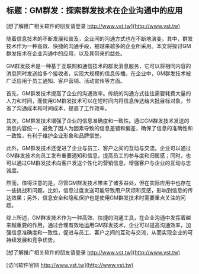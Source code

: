 ## **标题：GM群发：探索群发技术在企业沟通中的应用**

[想了解推广相关软件的朋友请登录 http://www.vst.tw](http://www.vst.tw)

随着信息技术的不断发展和普及，企业间的沟通方式也在不断地演变。其中，群发技术作为一种高效、快捷的沟通手段，被越来越多的企业所采用。本文将探讨GM群发技术在企业沟通中的应用，以及其带来的益处。

GM群发技术是一种基于互联网和通信技术的群发消息服务，它可以将相同内容的消息同时发送给多个接收者，实现大规模的信息传播。在企业中，GM群发技术被广泛应用于员工通知、客户营销、活动宣传等方面。

首先，GM群发技术提高了企业的沟通效率。传统的沟通方式往往需要耗费大量的人力和时间，而使用GM群发技术可以在短时间内将信息传达给大批目标对象，节省了沟通成本和时间成本，提高了工作效率。

其次，GM群发技术增强了企业的信息准确度和一致性。通过GM群发技术发送的消息内容统一，避免了因人为因素导致的信息差错和偏差，确保了信息的准确性和一致性，有利于维护企业形象和品牌信誉。

此外，GM群发技术还促进了企业与员工、客户之间的互动与交流。企业可以通过GM群发技术向员工发布重要通知和信息，提高员工的参与度和归属感；同时，也可以通过GM群发技术向客户发送个性化的营销信息，增强客户与企业的互动与忠诚度。

然而，值得注意的是，尽管GM群发技术带来了诸多益处，但在实际应用中也存在一些挑战和问题。比如，信息过度发送可能导致用户厌烦和反感，影响到信息的传达效果；另外，信息安全和隐私保护也是使用GM群发技术时需要重点关注的问题。

综上所述，GM群发技术作为一种高效、快捷的沟通工具，在企业沟通中发挥着越来越重要的作用。通过合理有效地运用GM群发技术，企业可以提高沟通效率，加强信息准确度和一致性，促进与员工、客户之间的互动与交流，从而实现企业的可持续发展和竞争优势。

[想了解推广相关软件的朋友请登录 http://www.vst.tw](http://www.vst.tw)


[访问软件官网 http://www.vst.tw](http://www.vst.tw)
